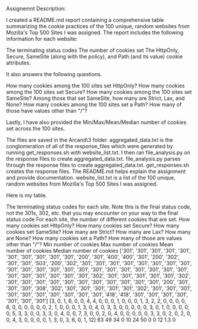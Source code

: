 Assignemnt Description:

I created a README.md report containing a comprehensive table summarizing the cookie practices of the 100 unique, random websites from Mozilla's Top 500 Sites I was assigned. The report includes the following information for each website:

The terminating status codes
The number of cookies set
The HttpOnly, Secure, SameSite (along with the policy), and Path (and its value) cookie attributes.

It also answers the following questions.

How many cookies among the 100 sites set HttpOnly?
How many cookies among the 100 sites set Secure?
How many cookies among the 100 sites set SameSite? Among those that set SameSite, how many are Strict, Lax, and None?
How many cookies among the 100 sites set a Path? How many of those have values other than "/"?

Lastly, I have also provided the Min/Max/Mean/Median number of cookies set across the 100 sites.

The files are saved in the Arcand\3 folder.
aggregated_data.txt is the conglomeration of all of the response_files which were generated by running get_responses.sh with website_list.txt.
I then ran file_analysis.py on the response files to create aggregated_data.txt.
file_analysis.py parses through the response files to create aggregated_data.txt.
get_responses.sh creates the response files.
The README.md helps explain the assignment and provide documentation.
website_list.txt is a list of the 100 unique, random websites from Mozilla's Top 500 Sites I was assigned.

Here is my table.

The terminating status codes for each site. Note this is the final status code, not the 301s, 302, etc. that you may encounter on your way to the final status code	For each site, the number of different cookies that are set.	How many cookies set HttpOnly?	How many cookies set Secure?	How many cookies set SameSite?	How many are Strict?	How many are Lax?	How many are None?	How many cookies set a Path?	How many of those are values other than "/"?	Min number of cookies	Max number of cookies	Mean number of cookies	Median number of cookies
['301', '301', '301', '301', '301', '301', '301', '301', '301', '301', '200', '301', '400', '400', '301', '200', '302', '301', '301', '503', '200', '302', '301', '301', '301', '301', '301', '301', '301', '301', '301', '301', '301', '301', '301', '301', '301', '301', '301', '301', '301', '301', '301', '301', '301', '301', '301', '301', '301', '302', '301', '301', '301', '301', '301', '302', '301', '301', '301', '301', '301', '301', '301', '301', '301', '301', '301', '200', '301', '301', '301', '308', '302', '301', '301', '301', '301', '301', '302', '301', '301', '301', '301', '301', '301', '301', '301', '301', '301', '418', '418', '301', '301', '301', '301', '301', '301', '301']	[3, 0, 1, 6, 0, 0, 4, 4, 0, 0, 0, 1, 0, 0, 0, 1, 3, 2, 2, 0, 0, 0, 0, 6, 0, 0, 0, 0, 0, 0, 2, 1, 0, 0, 0, 1, 3, 0, 4, 0, 3, 3, 0, 0, 0, 0, 0, 3, 0, 1, 0, 0, 0, 0, 0, 5, 3, 3, 0, 0, 3, 3, 0, 4, 0, 0, 7, 3, 0, 0, 2, 0, 4, 0, 0, 0, 0, 0, 3, 3, 0, 2, 0, 2, 0, 0, 4, 3, 0, 0, 0, 0, 1, 3, 0, 3, 6, 0, 1, 12]	63	49	34	0	10	24	50	0	0	12	1.3	0